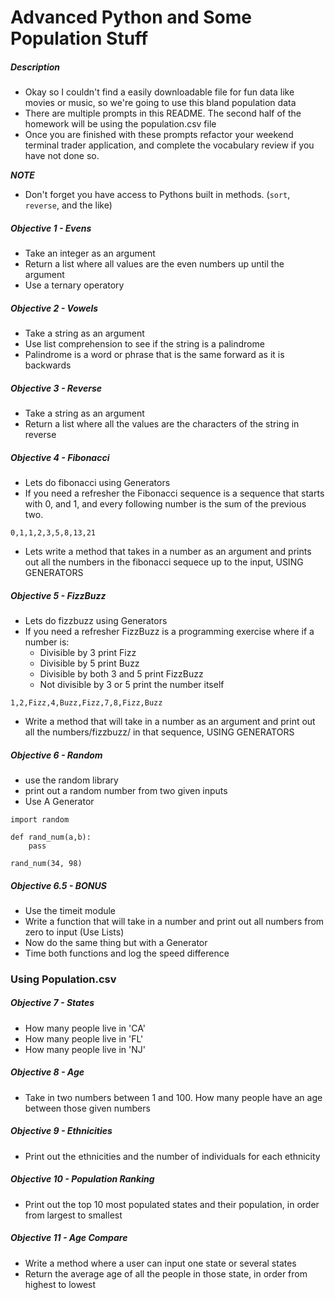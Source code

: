 # Advanced Python and Some Population Stuff

##### Description

* Okay so I couldn't find a easily downloadable file for fun data like movies or music, so we're going to use this bland population data
* There are multiple prompts in this README. The second half of the homework will be using the population.csv file
* Once you are finished with these prompts refactor your weekend terminal trader application, and complete the vocabulary review if you have not done so. 
 
***NOTE***

* Don't forget you have access to Pythons built in methods. (`sort`, `reverse`, and the like)


##### Objective 1 - Evens

* Take an integer as an argument
* Return a list where all values are the even numbers up until the argument
* Use a ternary operatory

##### Objective 2 - Vowels

* Take a string as an argument
* Use list comprehension to see if the string is a palindrome
* Palindrome is a word or phrase that is the same forward as it is backwards

##### Objective 3 - Reverse

* Take a string as an argument
* Return a list where all the values are the characters of the string in reverse

##### Objective 4 - Fibonacci

* Lets do fibonacci using Generators
* If you need a refresher the Fibonacci sequence is a sequence that starts with 0, and 1, and every following number is the sum of the previous two.

```
0,1,1,2,3,5,8,13,21
```
* Lets write a method that takes in a number as an argument and prints out all the numbers in the fibonacci sequece up to the input, USING GENERATORS

##### Objective 5 - FizzBuzz

* Lets do fizzbuzz using Generators
* If you need a refresher FizzBuzz is a programming exercise where if a number is:
	* Divisible by 3 print Fizz
	* Divisible by 5 print Buzz
	* Divisible by both 3 and 5 print FizzBuzz
	* Not divisible by 3 or 5 print the number itself

```
1,2,Fizz,4,Buzz,Fizz,7,8,Fizz,Buzz
```
* Write a method that will take in a number as an argument and print out all the numbers/fizzbuzz/ in that sequence, USING GENERATORS

##### Objective 6 - Random

* use the random library
* print out a random number from two given inputs
* Use A Generator

```
import random

def rand_num(a,b):
	pass
	
rand_num(34, 98)
```

##### Objective 6.5 - BONUS 

* Use the timeit module
* Write a function that will take in a number and print out all numbers from zero to input (Use Lists)
* Now do the same thing but with a Generator
* Time both functions and log the speed difference

### Using Population.csv

##### Objective 7 - States

* How many people live in 'CA'
* How many people live in 'FL'
* How many people live in 'NJ'

##### Objective 8 - Age

* Take in two numbers between 1 and 100. How many people have an age between those given numbers
  
##### Objective 9 - Ethnicities

* Print out the ethnicities and the number of individuals for each ethnicity

##### Objective 10 - Population Ranking

* Print out the top 10 most populated states and their population, in order from largest to smallest

##### Objective 11 - Age Compare

* Write a method where a user can input one state or several states
* Return the average age of all the people in those state, in order from highest to lowest

